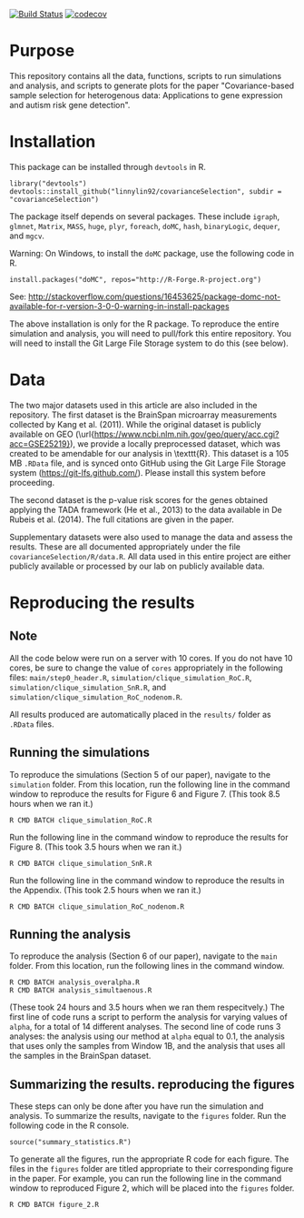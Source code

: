 [![Build Status](https://travis-ci.org/linnylin92/covarianceSelection.svg?branch=master)](https://travis-ci.org/linnylin92/covarianceSelection)
[![codecov](https://codecov.io/gh/linnylin92/covarianceSelection/branch/master/graph/badge.svg)](https://codecov.io/gh/linnylin92/covarianceSelection)

# Purpose

This repository contains all the data, functions, scripts to run simulations and analysis, and scripts to generate plots for the paper
"Covariance-based sample selection for heterogenous data: Applications to gene expression and autism risk gene detection".

# Installation

This package can be installed through `devtools` in R.

```{r}
library("devtools")
devtools::install_github("linnylin92/covarianceSelection", subdir = "covarianceSelection")
```
The package itself depends on several packages. These include `igraph`, `glmnet`, `Matrix`, `MASS`, `huge`,  `plyr`, `foreach`, `doMC`, `hash`, `binaryLogic`, `dequer`, and `mgcv`.

Warning: On Windows, to install the `doMC` package, use the following code in R.
```{r}
install.packages("doMC", repos="http://R-Forge.R-project.org")
```
See: http://stackoverflow.com/questions/16453625/package-domc-not-available-for-r-version-3-0-0-warning-in-install-packages

The above installation is only for the R package. To reproduce the entire simulation and analysis, you will need to pull/fork this entire repository.
You will need to install the Git Large File Storage system to do this (see below).

# Data 

The two major datasets used in this article are also included in the repository.
The first dataset is the BrainSpan microarray measurements collected by Kang et al. (2011). While the original dataset 
is publicly available on GEO (\url{https://www.ncbi.nlm.nih.gov/geo/query/acc.cgi?acc=GSE25219}),
we provide a locally preprocessed dataset, which was created to be amendable for our analysis in \texttt{R}.
This dataset is a 105 MB `.RData` file, and is synced onto GitHub using the Git Large File Storage system (https://git-lfs.github.com/). Please
install this system before proceeding.


The second dataset is the p-value risk scores for the genes obtained applying
 the TADA framework (He et al., 2013) to the data available in De Rubeis et al. (2014). The full citations are given in the paper.
 
Supplementary datasets were also used to manage the data and assess the results. These are all documented appropriately under the file `covarianceSelection/R/data.R`.
All data used in this entire project are either publicly available or processed by our lab on publicly available data.

# Reproducing the results

## Note

All the code below were run on a server with 10 cores. If you do not have 10 cores, be sure to change the value of `cores` appropriately in the following files:
`main/step0_header.R`, `simulation/clique_simulation_RoC.R`, `simulation/clique_simulation_SnR.R`, and `simulation/clique_simulation_RoC_nodenom.R`.

All results produced are automatically placed in the `results/` folder as `.RData` files.

## Running the simulations

To reproduce the simulations (Section 5 of our paper), navigate to the `simulation` folder. From this location, run the following line in the command window to reproduce the 
results for Figure 6 and Figure 7. (This took 8.5 hours when we ran it.)

```
R CMD BATCH clique_simulation_RoC.R
```

Run the following line in the command window to reproduce the results for Figure 8. (This took 3.5 hours when we ran it.)

```
R CMD BATCH clique_simulation_SnR.R
```

Run the following line in the command window to reproduce the results in the Appendix. (This took 2.5 hours when we ran it.)

```
R CMD BATCH clique_simulation_RoC_nodenom.R
```

## Running the analysis

To reproduce the analysis (Section 6 of our paper), navigate to the `main` folder. From this location, run the following lines in the command window.

```
R CMD BATCH analysis_overalpha.R
R CMD BATCH analysis_simultaenous.R
```

(These took 24 hours and 3.5 hours when we ran them respecitvely.) The first line of code runs a script to perform the analysis for varying values of `alpha`, for a total of 14 different analyses. 
The second line of code runs 3 analyses: the analysis using our method at `alpha` equal to 0.1, the analysis that uses only the samples from Window 1B, and the analysis that
uses all the samples in the BrainSpan dataset.

## Summarizing the results. reproducing the figures

These steps can only be done after you have run the simulation and analysis.
To summarize the results, navigate to the `figures` folder. Run the following code in the R console.

```{r}
source("summary_statistics.R")
```

To generate all the figures, run the appropriate R code for each figure. The files in the `figures` folder are titled appropriate to their corresponding figure in the paper.
For example, you can run the following line in the command window to reproduced Figure 2, which will be placed into the `figures` folder.

```
R CMD BATCH figure_2.R
```
